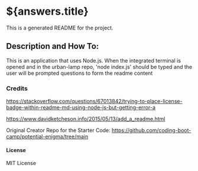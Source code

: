 # ${answers.title}
This is a generated README for the project.

## Description and How To:
This is an application that uses Node.js. When the integrated terminal is opened and in the urban-lamp repo, 
'node index.js' should be typed and the user will be prompted questions to form the readme content

### Credits
https://stackoverflow.com/questions/67013842/trying-to-place-license-badge-within-readme-md-using-node-js-but-getting-error-a

https://www.davidketcheson.info/2015/05/13/add_a_readme.html

Original Creator Repo for the Starter Code: 
https://github.com/coding-boot-camp/potential-enigma/tree/main

#### License
MIT License


